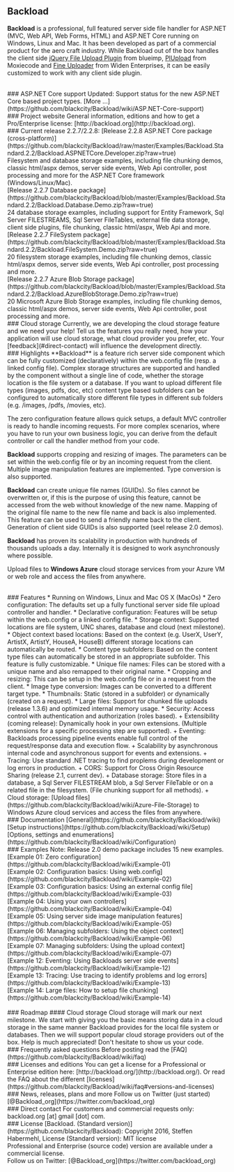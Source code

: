 ## Backload
**Backload** is a professional, full featured server side file handler for ASP.NET (MVC, Web API, Web Forms, HTML) and ASP.NET Core running on Windows, Linux and Mac. It has been developed as part of a commercial product for the aero craft industry. 
While Backload out of the box handles the client side [jQuery File Upload Plugin](https://github.com/blueimp/jQuery-File-Upload) from blueimp, [PlUpload](https://github.com/moxiecode/plupload) from Moxiecode and [Fine Uploader](http://fineuploader.com/) from Widen Enterprises, it can be easily customized to work with any client side plugin.

<br />
### ASP.NET Core support
Updated: Support status for the new ASP.NET Core based project types. [More ...](https://github.com/blackcity/Backload/wiki/ASP.NET-Core-support)

<br />
### Project website
General information, editions and how to get a Pro/Enterprise license:
[http://backload.org](http://backload.org). 

<!--
<br />
### Release 2.1: 
[Release 2.1 final package](https://github.com/blackcity/Backload/releases/download/v2.1.5.0/Backload.Standard.2.1.Full.zip)<br />
-->
<br />
### Current release 2.2.7/2.2.8:
[Release 2.2.8 ASP.NET Core package (cross-platform)](https://github.com/blackcity/Backload/raw/master/Examples/Backload.Standard.2.2/Backload.ASPNETCore.Developer.zip?raw=true)<br />
Filesystem and database storage examples, including file chunking demos, classic html/aspx demos, server side events, Web Api controller, post processing and more for the ASP.NET Core framework (Windows/Linux/Mac).<br />
[Release 2.2.7 Database package](https://github.com/blackcity/Backload/blob/master/Examples/Backload.Standard.2.2/Backload.Database.Demo.zip?raw=true)<br />
24 database storage examples, including support for Entity Framework, Sql Server FILESTREAMS, Sql Server FileTables, external file data storage, client side plugins, file chunking, classic html/aspx, Web Api and more.<br />
[Release 2.2.7 FileSystem package](https://github.com/blackcity/Backload/blob/master/Examples/Backload.Standard.2.2/Backload.FileSystem.Demo.zip?raw=true)<br />
20 filesystem storage examples, including file chunking demos, classic html/aspx demos, server side events, Web Api controller, post processing and more.<br />
[Release 2.2.7 Azure Blob Storage package](https://github.com/blackcity/Backload/blob/master/Examples/Backload.Standard.2.2/Backload.AzureBlobStorage.Demo.zip?raw=true)<br />
20 Microsoft Azure Blob Storage examples, including file chunking demos, classic html/aspx demos, server side events, Web Api controller, post processing and more.


<br />
### Cloud storage
Currently, we are developing the cloud storage feature and we need your help! Tell us the features you really need, how your application will use cloud storage, what cloud provider you prefer, etc. Your [feedback](#direct-contact) will influence the development directly.

<br />
### Highlights
**Backload** is a feature rich server side component which can be fully customized (declaratively) within the web.config file (resp. a linked config file). Complex storage structures are supported and handled by the component without a single line of code, whether the storage location is the file system or a database. If you want to upload different file types (images, pdfs, doc, etc) content type based subfolders can be configured to automatically store different file types in different sub folders (e.g. /images, /pdfs, /movies, etc).

The zero configuration feature allows quick setups, a default MVC controller is ready to handle incoming requests. For more complex scenarios, where you have to run your own business logic, you can derive from the default controller or call the handler method from your code. 

**Backload** supports cropping and resizing of images. The parameters can be set within the web.config file or by an incoming request from the client. Multiple image manipulation features are implemented. Type conversion is also supported.

**Backload** can create unique file names (GUIDs). So files cannot be overwritten or, if this is the purpose of using this feature, cannot be accessed from the web without knowledge of the new name. Mapping of the original file name to the new file name and back is also implemented. This feature can be used to send a friendly name back to the client. Generation of client side GUIDs is also supported (seel release 2.0 demos). 

**Backload** has proven its scalability in production with hundreds of thousands uploads a day. Internally it is designed to work asynchronously where possible.

Upload files to **Windows Azure** cloud storage services from your Azure VM or web role and access the files from anywhere.

<br />
### Features
* Running on Windows, Linux and Mac OS X (MacOs)
* Zero configuration: The defaults set up a fully functional server side file upload controller and handler.
* Declarative configuration: Features will be setup within the web.config or a linked config file.
* Storage context: Supported locations are file system, UNC shares, database and cloud (next milestone).
* Object context based locations: Based on the context (e.g. UserX, UserY, ArtistX, ArtistY, HouseA, HouseB) different storage locations can automatically be routed.
* Content type subfolders: Based on the content type files can automatically be stored in an appropriate subfolder. This feature is fully customizable.
* Unique file names: Files can be stored with a unique name and also remapped to their original name.
* Cropping and resizing: This can be setup in the web.config file or in a request from the client.
* Image type conversion: Images can be converted to a different target type.
* Thumbnails: Static (stored in a subfolder) or dynamically (created on a request). 
* Large files: Support for chunked file uploads (release 1.3.6) and optimized internal memory usage.
* Security: Access control with authentication and authorization (roles based).
+ Extensibility (coming release): Dynamically hook in your own extensions. (Multiple extensions for a specific processing step are supported).
+ Eventing: Backloads processing pipeline events enable full control of the request/response data and execution flow.
+ Scalability by asynchronous internal code and asynchronous support for events and extensions.
+ Tracing: Use standard .NET tracing to find proplems during development or log errors in production.
+ CORS: Support for Cross Origin Resource Sharing (release 2.1, current dev).
+ Database storage: Store files in a database, a Sql Server FILESTREAM blob, a Sql Server FileTable or on a related file in the filesystem. (File chunking support for all methods).
+ Cloud storage: [Upload files](https://github.com/blackcity/Backload/wiki/Azure-File-Storage) to Windows Azure cloud services and access the files from anywhere.

<br />
### Documentation
[General](https://github.com/blackcity/Backload/wiki)<br />
[Setup instructions](https://github.com/blackcity/Backload/wiki/Setup)<br />
[Options, settings and enumerations](https://github.com/blackcity/Backload/wiki/Configuration)

<br />
### Examples
Note: Release 2.0 demo package includes 15 new examples.<br />
[Example 01: Zero configuration](https://github.com/blackcity/Backload/wiki/Example-01)<br />
[Example 02: Configuration basics: Using web.config](https://github.com/blackcity/Backload/wiki/Example-02)<br />
[Example 03: Configuration basics: Using an external config file](https://github.com/blackcity/Backload/wiki/Example-03)<br />
[Example 04: Using your own controllers](https://github.com/blackcity/Backload/wiki/Example-04)<br />
[Example 05: Using server side image manipulation features](https://github.com/blackcity/Backload/wiki/Example-05)<br />
[Example 06: Managing subfolders: Using the object context](https://github.com/blackcity/Backload/wiki/Example-06)<br />
[Example 07: Managing subfolders: Using the upload context](https://github.com/blackcity/Backload/wiki/Example-07)<br />
[Example 12: Eventing: Using Backloads server side events](https://github.com/blackcity/Backload/wiki/Example-12)<br />
[Example 13: Tracing: Use tracing to identify problems and log errors](https://github.com/blackcity/Backload/wiki/Example-13)<br />
[Example 14: Large files: How to setup file chunking](https://github.com/blackcity/Backload/wiki/Example-14)<br />

<br />
### Roadmap
#### Cloud storage
Cloud storage will mark our next milestone. We start with giving you the basic means storing data in a cloud storage in the same manner Backload provides for the local file system or databases. Then we will support popular cloud storage providers out of the box. Help is much appreciated! Don't hesitate to show us your code. 

<br />
### Frequently asked questions
Before posting read the [FAQ](https://github.com/blackcity/Backload/wiki/faq)

<br />
### Licenses and editions
You can get a license for a Professional or Enterprise edition here: [http://backload.org/](http://backload.org/). 
Or read the FAQ about the different [licenses](https://github.com/blackcity/Backload/wiki/faq#versions-and-licenses)

<br />
### News, releases, plans and more
Follow us on Twitter (just started) [@Backload_org](https://twitter.com/backload_org)

<br />
### Direct contact
For customers and commercial requests only: backload.org [at] gmail [dot] com.

<br />
### License
[Backload. (Standard version)](https://github.com/blackcity/Backload): Copyright 2016, Steffen Habermehl, License (Standard version): MIT license<br />
Professional and Enterprise (source code) version are available under a commercial license.<br/>
Follow us on Twitter: [@Backload_org](https://twitter.com/backload_org)
